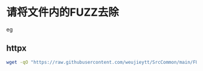  # 请将文件内的FUZZ去除
 eg
 
 ## httpx
```bash
wget -qO "https://raw.githubusercontent.com/weujieytt/SrcCommon/main/FUZZ/subnames.txt" | sed 's/FUZZ/yourDomain.com/g' | httpx -title -status-code -location -t 200 
```
